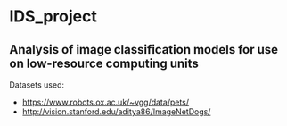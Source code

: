 ﻿# IDS_project
## Analysis of image classification models for use on low-resource computing units

Datasets used:
*  https://www.robots.ox.ac.uk/~vgg/data/pets/
*  http://vision.stanford.edu/aditya86/ImageNetDogs/
